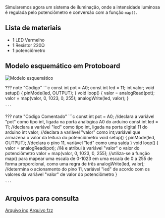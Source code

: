 Simularemos agora um sistema de iluminação, onde a intensidade luminosa é regulada pelo potenciômetro e conversão com a função `map()`.

## Lista de materiais

 - 1 LED Vermelho
 - 1 Resistor 220Ω
 - 1 potenciômetro

## Modelo esquemático em Protoboard

![Modelo esquemático][proj9png]

??? note "Código"
    ```c
    const int pot = A0; 
    const int led = 11; 
    int valor; 
    void setup() {
      pinMode(led, OUTPUT);
    }
    void loop() {
      valor = analogRead(pot); 
      valor = map(valor, 0, 1023, 0, 255);
      analogWrite(led, valor); 
    }

    ```
    
??? note "Código Comentado"
    ```c
    const int pot = A0; //declara a variável "pot" como tipo int, ligada na porta analógica A0 do arduino
    const int led = 11; //declara a variável "led" como tipo int, ligada na porta digital 11 do arduino 
    int valor; //declara a variável "valor" como int;variável que armazena o valor da leitura do potenciômetro 
    void setup() {
      pinMode(led, OUTPUT); //declara o pino 11, variável "led" como uma saída 
    }
    void loop() {
      valor = analogRead(pot); //lê e atribui à variável "valor" o valor do potenciômetro 
      valor = map(valor, 0, 1023, 0, 255); //utiliza-se a função map() para mapear uma escala de 0-1023 em uma escala de 0 a 255 de forma proporcional, como uma regra de três 
      analogWrite(led, valor); //determina o acionamento do pino 11, variável "led" de acordo com os valores da variável "valor" de valor do potenciômetro 
    }

    ```

## Arquivos para consulta

[Arquivo ino][proj9ino]
[Arquivo fzz][proj9fzz]





[proj9png]: img/proj/proj9.png
[proj9ino]: arq/proj9.ino
[proj9fzz]: arq/proj9.fzz